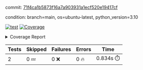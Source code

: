 commit: [71f4ca1b5873f16a7a903931a1ecf520e19417cf](https://github.com/rcmdnk/python-template/tree/71f4ca1b5873f16a7a903931a1ecf520e19417cf)

condition: branch=main, os=ubuntu-latest, python_version=3.10

[![test](https://github.com/rcmdnk/python-template/actions/workflows/test.yml/badge.svg)](https://github.com/rcmdnk/python-template/actions/runs/14296830728)
<a href="https://github.com/rcmdnk/python-template/blob/71f4ca1b5873f16a7a903931a1ecf520e19417cf/README.md"><img alt="Coverage" src="https://img.shields.io/badge/Coverage-100%25-brightgreen.svg" /></a><details><summary>Coverage Report </summary><table><tr><th>File</th><th>Stmts</th><th>Miss</th><th>Cover</th></tr><tbody><tr><td><b>TOTAL</b></td><td><b>4</b></td><td><b>0</b></td><td><b>100%</b></td></tr></tbody></table></details>

| Tests | Skipped | Failures | Errors | Time |
| ----- | ------- | -------- | -------- | ------------------ |
| 2 | 0 :zzz: | 0 :x: | 0 :fire: | 0.834s :stopwatch: |

